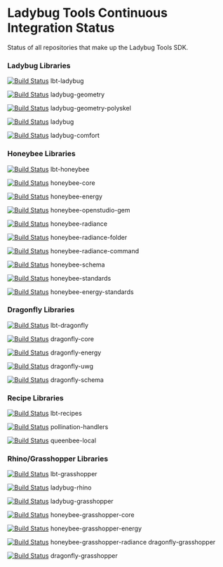 # Ladybug Tools Continuous Integration Status

Status of all repositories that make up the Ladybug Tools SDK.

### Ladybug Libraries

[![Build Status](https://github.com/ladybug-tools/lbt-ladybug/workflows/CI/badge.svg)](https://github.com/ladybug-tools/lbt-ladybug/actions) lbt-ladybug

[![Build Status](https://github.com/ladybug-tools/ladybug-geometry/workflows/CI/badge.svg)](https://github.com/ladybug-tools/ladybug-geometry/actions) ladybug-geometry

[![Build Status](https://github.com/ladybug-tools/ladybug-geometry-polyskel/workflows/CI/badge.svg)](https://github.com/ladybug-tools/ladybug-geometry-polyskel/actions) ladybug-geometry-polyskel

[![Build Status](https://github.com/ladybug-tools/ladybug/workflows/CI/badge.svg)](https://github.com/ladybug-tools/ladybug/actions) ladybug

[![Build Status](https://github.com/ladybug-tools/ladybug-comfort/workflows/CI/badge.svg)](https://github.com/ladybug-tools/ladybug-comfort/actions) ladybug-comfort

### Honeybee Libraries

[![Build Status](https://github.com/ladybug-tools/lbt-honeybee/workflows/CI/badge.svg)](https://github.com/ladybug-tools/lbt-honeybee/actions) lbt-honeybee

[![Build Status](https://github.com/ladybug-tools/honeybee-core/workflows/CI/badge.svg)](https://github.com/ladybug-tools/honeybee-core/actions) honeybee-core

[![Build Status](https://github.com/ladybug-tools/honeybee-energy/workflows/CI/badge.svg)](https://github.com/ladybug-tools/honeybee-energy/actions) honeybee-energy

[![Build Status](https://github.com/ladybug-tools/honeybee-openstudio-gem/workflows/CI/badge.svg)](https://github.com/ladybug-tools/honeybee-openstudio-gem/actions) honeybee-openstudio-gem

[![Build Status](https://github.com/ladybug-tools/honeybee-radiance/workflows/CI/badge.svg)](https://github.com/ladybug-tools/honeybee-radiance/actions) honeybee-radiance

[![Build Status](https://github.com/ladybug-tools/honeybee-radiance-folder/workflows/CI/badge.svg)](https://github.com/ladybug-tools/honeybee-radiance-folder/actions) honeybee-radiance-folder

[![Build Status](https://github.com/ladybug-tools/honeybee-radiance-command/workflows/CI/badge.svg)](https://github.com/ladybug-tools/honeybee-radiance-command/actions) honeybee-radiance-command

[![Build Status](https://github.com/ladybug-tools/honeybee-schema/workflows/CI/badge.svg)](https://github.com/ladybug-tools/honeybee-schema/actions) honeybee-schema

[![Build Status](https://github.com/ladybug-tools/honeybee-standards/workflows/CI/badge.svg)](https://github.com/ladybug-tools/honeybee-standards/actions) honeybee-standards

[![Build Status](https://github.com/ladybug-tools/honeybee-energy-standards/workflows/CI/badge.svg)](https://github.com/ladybug-tools/honeybee-energy-standards/actions) honeybee-energy-standards

### Dragonfly Libraries

[![Build Status](https://github.com/ladybug-tools/lbt-dragonfly/workflows/CI/badge.svg)](https://github.com/ladybug-tools/lbt-dragonfly/actions) lbt-dragonfly

[![Build Status](https://github.com/ladybug-tools/dragonfly-core/workflows/CI/badge.svg)](https://github.com/ladybug-tools/dragonfly-core/actions) dragonfly-core

[![Build Status](https://github.com/ladybug-tools/dragonfly-energy/workflows/CI/badge.svg)](https://github.com/ladybug-tools/dragonfly-energy/actions) dragonfly-energy

[![Build Status](https://github.com/ladybug-tools/dragonfly-uwg/workflows/CI/badge.svg)](https://github.com/ladybug-tools/dragonfly-uwg/actions) dragonfly-uwg

[![Build Status](https://github.com/ladybug-tools/dragonfly-schema/workflows/CI/badge.svg)](https://github.com/ladybug-tools/dragonfly-schema/actions) dragonfly-schema

### Recipe Libraries

[![Build Status](https://github.com/ladybug-tools/lbt-recipes/workflows/CI/badge.svg)](https://github.com/ladybug-tools/lbt-recipes/actions) lbt-recipes

[![Build Status](https://github.com/pollination/handlers-python/workflows/CI/badge.svg)](https://github.com/pollination/handlers-python/actions) pollination-handlers

[![Build Status](https://github.com/pollination/queenbee-local/workflows/CI/badge.svg)](https://github.com/pollination/queenbee-local/actions) queenbee-local

### Rhino/Grasshopper Libraries

[![Build Status](https://github.com/ladybug-tools/lbt-grasshopper/workflows/CI/badge.svg)](https://github.com/ladybug-tools/lbt-grasshopper/actions) lbt-grasshopper

[![Build Status](https://github.com/ladybug-tools/ladybug-rhino/workflows/CI/badge.svg)](https://github.com/ladybug-tools/ladybug-rhino/actions) ladybug-rhino

[![Build Status](https://github.com/ladybug-tools/ladybug-grasshopper/workflows/CI/badge.svg)](https://github.com/ladybug-tools/ladybug-grasshopper/actions) ladybug-grasshopper

[![Build Status](https://github.com/ladybug-tools/honeybee-grasshopper-core/workflows/CI/badge.svg)](https://github.com/ladybug-tools/honeybee-grasshopper-core/actions) honeybee-grasshopper-core

[![Build Status](https://github.com/ladybug-tools/honeybee-grasshopper-energy/workflows/CI/badge.svg)](https://github.com/ladybug-tools/honeybee-grasshopper-energy/actions) honeybee-grasshopper-energy

[![Build Status](https://github.com/ladybug-tools/honeybee-grasshopper-radiance/workflows/CI/badge.svg)](https://github.com/ladybug-tools/honeybee-grasshopper-radiance/actions) honeybee-grasshopper-radiance
dragonfly-grasshopper

[![Build Status](https://github.com/ladybug-tools/dragonfly-grasshopper/workflows/CI/badge.svg)](https://github.com/ladybug-tools/dragonfly-grasshopper/actions) dragonfly-grasshopper
